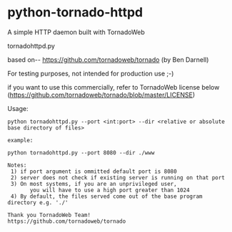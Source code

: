 # python-tornado-httpd
A simple HTTP daemon built with TornadoWeb

tornadohttpd.py

based on-- https://github.com/tornadoweb/tornado (by Ben Darnell)

For testing purposes, not intended for production use ;-)

if you want to use this commercially, refer to TornadoWeb license below
(https://github.com/tornadoweb/tornado/blob/master/LICENSE)


Usage:
    
    python tornadohttpd.py --port <int:port> --dir <relative or absolute base directory of files>
    
    example:
    
    python tornadohttpd.py --port 8080 --dir ./www
    
    Notes:
     1) if port argument is ommitted default port is 8080
     2) server does not check if existing server is running on that port
     3) On most systems, if you are an unprivileged user,
           you will have to use a high port greater than 1024
     4) By default, the files served come out of the base program directory e.g. './'
           
    Thank you TornadoWeb Team!
    https://github.com/tornadoweb/tornado
